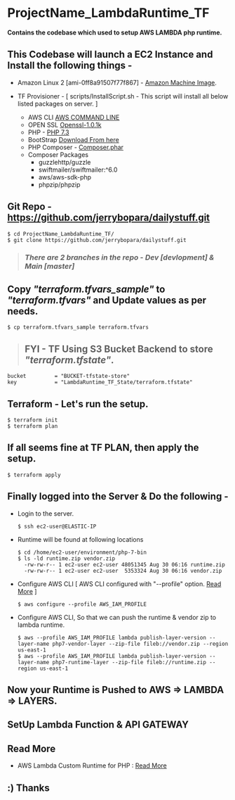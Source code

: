 # ProjectName_LambdaRuntime_TF
**Contains the codebase which used to setup AWS LAMBDA php runtime.**

## This Codebase will launch a EC2 Instance and Install the following things - 

- Amazon Linux 2 [ami-0ff8a91507f77f867] - [Amazon Machine Image](https://aws.amazon.com/amazon-linux-ami/).

- TF Provisioner - [ scripts/InstallScript.sh - This script will install all below listed packages on server. ]
    - AWS CLI [AWS COMMAND LINE](https://awscli.amazonaws.com/awscli-exe-linux-x86_64.zip)
    - OPEN SSL [Openssl-1.0.1k](http://www.openssl.org/source/openssl-1.0.1k.tar.gz)
    - PHP - [PHP 7.3](https://github.com/php/php-src/archive/php-7.3.0.tar.gz)
    - BootStrap [Download From here](https://raw.githubusercontent.com/aws-samples/php-examples-for-aws-lambda/master/0.1-SimplePhpFunction/bootstrap)
    - PHP Composer - [Composer.phar](https://getcomposer.org/installer)
    - Composer Packages 
        - guzzlehttp/guzzle
        - swiftmailer/swiftmailer:^6.0
        - aws/aws-sdk-php
        - phpzip/phpzip


## Git Repo - https://github.com/jerrybopara/dailystuff.git

```
$ cd ProjectName_LambdaRuntime_TF/
$ git clone https://github.com/jerrybopara/dailystuff.git
```

> ### ***There are 2 branches in the repo - Dev [devlopment] & Main [master]***


## Copy ***"terraform.tfvars_sample"*** to ***"terraform.tfvars"*** and Update values as per needs.
```
$ cp terraform.tfvars_sample terraform.tfvars

```
> ## FYI - TF Using S3 Bucket Backend to store ***"terraform.tfstate"***. 

    bucket         = "BUCKET-tfstate-store"
    key            = "LambdaRuntime_TF_State/terraform.tfstate"



## Terraform - Let's run the setup.
```
$ terraform init
$ terraform plan
```
## If all seems fine at TF PLAN, then apply the setup.
```
$ terraform apply 
```

## Finally logged into the Server & Do the following - 
- Login to the server.
    ```
    $ ssh ec2-user@ELASTIC-IP
    ```
- Runtime will be found at following locations 
    ```
    $ cd /home/ec2-user/environment/php-7-bin
    $ ls -ld runtime.zip vendor.zip 
      -rw-rw-r-- 1 ec2-user ec2-user 48051345 Aug 30 06:16 runtime.zip
      -rw-rw-r-- 1 ec2-user ec2-user  5353324 Aug 30 06:16 vendor.zip 
    ```
- Configure AWS CLI [ AWS CLI configured with "--profile" option. [Read More](https://docs.aws.amazon.com/cli/latest/userguide/cli-configure-profiles.html) ]
    ```
    $ aws configure --profile AWS_IAM_PROFILE

    ``` 


- Configure AWS CLI, So that we can push the runtime & vendor zip to lambda runtime.
    ```
    $ aws --profile AWS_IAM_PROFILE lambda publish-layer-version --layer-name php7-vendor-layer --zip-file fileb://vendor.zip --region us-east-1
    $ aws --profile AWS_IAM_PROFILE lambda publish-layer-version --layer-name php7-runtime-layer --zip-file fileb://runtime.zip --region us-east-1
    ``` 

## Now your Runtime is Pushed to AWS => LAMBDA => LAYERS. 
## SetUp Lambda Function & API GATEWAY

## Read More 

-   AWS Lambda Custom Runtime for PHP : [Read More](https://aws.amazon.com/blogs/apn/aws-lambda-custom-runtime-for-php-a-practical-example/)


##  :) Thanks